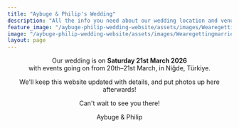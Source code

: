 ```yaml
---
title: "Aybuge & Philip's Wedding"
description: "All the info you need about our wedding location and venue, as well as travel & accommodation options. We'll post photos up here after too!"
feature_image: "/aybuge-philip-wedding-website/assets/images/Wearegettingmarried.png"
image: "/aybuge-philip-wedding-website/assets/images/Wearegettingmarried.png"
layout: page
---
```


<p style='text-align: center'>
  Our wedding is on <b>Saturday 21st March 2026</b> <br />
  with events going on from 20th–21st March, in Niğde, Türkiye.
</p>

<p style='text-align: center'>
  We'll keep this website updated with details, and put photos up here afterwards!
</p>

<p style='text-align: center'>
  Can't wait to see you there!
</p>

<p style='text-align: center'>
    Aybuge & Philip
</p>
